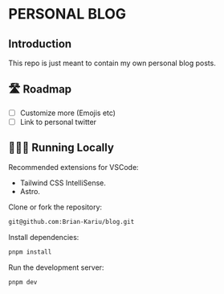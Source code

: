 # PERSONAL BLOG

## Introduction

This repo is just meant to contain my own personal blog posts.

## 🛣️ Roadmap

- [ ] Customize more (Emojis etc)
- [ ] Link to personal twitter

## 👨🏻‍💻 Running Locally

Recommended extensions for VSCode:

- Tailwind CSS IntelliSense.
- Astro.

Clone or fork the repository:

```bash
git@github.com:Brian-Kariu/blog.git
```

Install dependencies:

```bash
pnpm install
```

Run the development server:

```bash
pnpm dev
```
